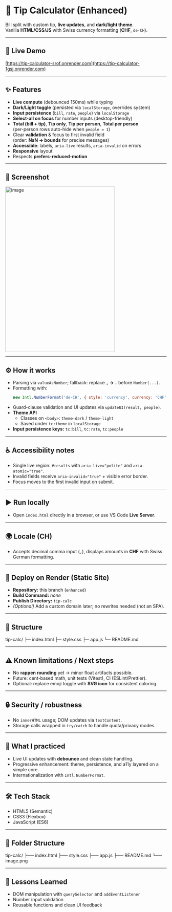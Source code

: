 # 🧮 Tip Calculator (Enhanced)

Bill split with custom tip, **live updates**, and **dark/light theme**.  
Vanilla **HTML/CSS/JS** with Swiss currency formatting (**CHF**, `de-CH`).

---

## 🚀 Live Demo  
[https://tip-calculator-srof.onrender.com](https://tip-calculator-1gsj.onrender.com)

---

## ✨ Features
- **Live compute** (debounced 150ms) while typing
- **Dark/Light toggle** (persisted via `localStorage`, overrides system)
- **Input persistence** (`bill`, `rate`, `people`) via `localStorage`
- **Select-all on focus** for number inputs (desktop-friendly)
- **Total (bill + tip)**, **Tip only**, **Tip per person**, **Total per person**  
  (per-person rows auto-hide when `people = 1`)
- Clear **validation** & focus to first invalid field  
  (order: **NaN → bounds** for precise messages)
- **Accessible**: labels, `aria-live` results, `aria-invalid` on errors
- **Responsive** layout
- Respects **prefers-reduced-motion**

---

## 📸 Screenshot  
<img width="342" height="517" alt="image" src="https://github.com/user-attachments/assets/21ffc797-2cf0-488d-970e-7e51402d614b" />

---

## ⚙️ How it works
- Parsing via `valueAsNumber`; fallback: replace **`,` -> `.`** before `Number(...)`.
- Formatting with:
  ```js
  new Intl.NumberFormat('de-CH', { style: 'currency', currency: 'CHF' });
- Guard-clause validation and UI updates via `updateUI(result, people)`.
- **Theme API**
  - Classes on `<body>`: `theme-dark` / `theme-light`
  - Saved under `tc:theme` in `localStorage`
- **Input persistence keys:** `tc:bill`, `tc:rate`, `tc:people`

---

## ♿ Accessibility notes
- Single live region: `#results` with `aria-live="polite"` and `aria-atomic="true"`.
- Invalid fields receive `aria-invalid="true"` + visible error border.
- Focus moves to the first invalid input on submit.

---

## ▶️ Run locally
- Open `index.html` directly in a browser, or use VS Code **Live Server**.

---

## 🌍 Locale (CH)
- Accepts decimal comma input (`,`), displays amounts in **CHF** with Swiss German formatting.

---

## 🚀 Deploy on Render (Static Site)
- **Repository:** this branch (`enhanced`)
- **Build Command:** _none_
- **Publish Directory:** `tip-calc`
- *(Optional)* Add a custom domain later; no rewrites needed (not an SPA).

---

## 📁 Structure
tip-calc/
├─ index.html
├─ style.css
├─ app.js
└─ README.md

---

## ⚠️ Known limitations / Next steps
- No **rappen rounding** yet -> minor float artifacts possible.
- Future: cent-based math, unit tests (Vitest), CI (ESLint/Prettier).
- Optional: replace emoji toggle with **SVG icon** for consistent coloring.

---

## 🔒 Security / robustness
- No `innerHTML` usage; DOM updates via `textContent`.
- Storage calls wrapped in `try/catch` to handle quota/privacy modes.

---

## 🧠 What I practiced
- Live UI updates with **debounce** and clean state handling.
- Progressive enhancement: theme, persistence, and a11y layered on a simple core.
- Internationalization with `Intl.NumberFormat`.

---

## 🛠️ Tech Stack
- HTML5 (Semantic)
- CSS3 (Flexbox)
- JavaScript (ES6)

---

## 📂 Folder Structure
tip-calc/
├── index.html
├── style.css
├── app.js
├── README.md
└── image.png

---

## 🧠 Lessons Learned
- DOM manipulation with `querySelector` and `addEventListener`
- Number input validation
- Reusable functions and clean UI feedback

